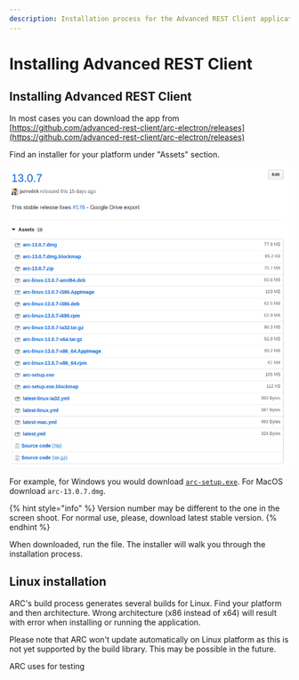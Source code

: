 ```yaml
---
description: Installation process for the Advanced REST Client application.
---
```


# Installing Advanced REST Client

## Installing Advanced REST Client

In most cases you can download the app from [https://github.com/advanced-rest-client/arc-electron/releases](https://github.com/advanced-rest-client/arc-electron/releases)

Find an installer for your platform under "Assets" section.

![Assets section for a release](.gitbook/assets/image%20%2843%29.png)

For example, for Windows you would download [`arc-setup.exe`](https://github.com/advanced-rest-client/arc-electron/releases/latest/download/arc-setup.exe). For MacOS download `arc-13.0.7.dmg`.

{% hint style="info" %}
Version number may be different to the one in the screen shoot. For normal use, please, download latest stable version.
{% endhint %}

When downloaded, run the file. The installer will walk you through the installation process.

## Linux installation

ARC's build process generates several builds for Linux. Find your platform and then architecture. Wrong architecture \(x86 instead of x64\) will result with error when installing or running the application.

Please note that ARC won't update automatically on Linux platform as this is not yet supported by the build library. This may be possible in the future.

ARC uses  for testing

